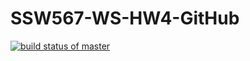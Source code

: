 # SSW567-WS-HW4-GitHub

[![build status of master](https://travis-ci.org/kavishsanghvi/SSW567-WS-HW4-GitHub.svg?branch=main)](https://travis-ci.org/kavishsanghvi/SSW567-WS-HW4-GitHub)
